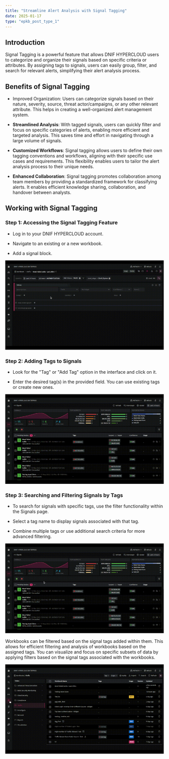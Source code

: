 ```yaml
---
title: "Streamline Alert Analysis with Signal Tagging"
date: 2025-01-17
type: "epkb_post_type_1"
---
```


## **Introduction**  
  

Signal Tagging is a powerful feature that allows DNIF HYPERCLOUD users to categorize and organize their signals based on specific criteria or attributes. By assigning tags to signals, users can easily group, filter, and search for relevant alerts, simplifying their alert analysis process.

## **Benefits of Signal Tagging**  
  

- Improved Organization: Users can categorize signals based on their nature, severity, source, threat actor/campaigns, or any other relevant attribute. This helps in creating a well-organized alert management system.

- **Streamlined Analysis**: With tagged signals, users can quickly filter and focus on specific categories of alerts, enabling more efficient and targeted analysis. This saves time and effort in navigating through a large volume of signals.

- **Customized Workflows**: Signal tagging allows users to define their own tagging conventions and workflows, aligning with their specific use cases and requirements. This flexibility enables users to tailor the alert analysis process to their unique needs.

- **Enhanced Collaboration**: Signal tagging promotes collaboration among team members by providing a standardized framework for classifying alerts. It enables efficient knowledge sharing, collaboration, and handover between analysts.

## **Working with Signal Tagging**  
  

### **Step 1: Accessing the Signal Tagging Feature**  
  

- Log in to your DNIF HYPERCLOUD account.

- Navigate to an existing or a new workbook.

- Add a signal block.

![Accessing the signal tagging feature](./gif/Streamline-Alert-Analysis-with-Signal-Tagging-1.webp)

### **Step 2: Adding Tags to Signals**  
  

- Look for the "Tag" or "Add Tag" option in the interface and click on it.

- Enter the desired tag(s) in the provided field. You can use existing tags or create new ones.

![Adding Tags to signals](./gif/Streamline-Alert-Analysis-with-Signal-Tagging-2.webp)

### **Step 3: Searching and Filtering Signals by Tags**  
  

- To search for signals with specific tags, use the filter functionality within the Signals page.

- Select a tag name to display signals associated with that tag.

- Combine multiple tags or use additional search criteria for more advanced filtering.

![searching and filtering signals](./gif/Streamline-Alert-Analysis-with-Signal-Tagging-3.webp)

Workbooks can be filtered based on the signal tags added within them. This allows for efficient filtering and analysis of workbooks based on the assigned tags. You can visualize and focus on specific subsets of data by applying filters based on the signal tags associated with the workbooks.

![searching and filtering signals](./gif/Streamline-Alert-Analysis-with-Signal-Tagging.webp)

